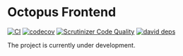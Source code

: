 Octopus Frontend
==========
[![CI](https://github.com/aspirantzhang/octopus-frontend/actions/workflows/ci.yml/badge.svg)](https://github.com/aspirantzhang/octopus-frontend/actions/workflows/ci.yml)
[![codecov](https://codecov.io/gh/aspirantzhang/octopus-frontend/branch/master/graph/badge.svg?token=7I7NM71FH7)](https://codecov.io/gh/aspirantzhang/octopus-frontend)
[![Scrutinizer Code Quality](https://scrutinizer-ci.com/g/aspirantzhang/octopus-frontend/badges/quality-score.png?b=master)](https://scrutinizer-ci.com/g/aspirantzhang/octopus-frontend/?branch=master)
[![david deps](https://david-dm.org/aspirantzhang/octopus-frontend.svg)](https://david-dm.org/aspirantzhang/octopus-frontend)

The project is currently under development.
